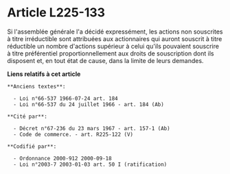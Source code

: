 # Article L225-133

Si l'assemblée générale l'a décidé expressément, les actions non souscrites à titre irréductible sont attribuées aux
actionnaires qui auront souscrit à titre réductible un nombre d'actions supérieur à celui qu'ils pouvaient souscrire à titre
préférentiel proportionnellement aux droits de souscription dont ils disposent et, en tout état de cause, dans la limite de
leurs demandes.

**Liens relatifs à cet article**

	**Anciens textes**:

	  - Loi n°66-537 1966-07-24 art. 184
	  - Loi n°66-537 du 24 juillet 1966 - art. 184 (Ab)

	**Cité par**:

	  - Décret n°67-236 du 23 mars 1967 - art. 157-1 (Ab)
	  - Code de commerce. - art. R225-122 (V)

	**Codifié par**:

	  - Ordonnance 2000-912 2000-09-18
	  - Loi n°2003-7 2003-01-03 art. 50 I (ratification)
